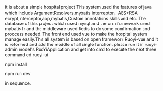 it is about a simple hospital project This system used the features of java which includs ArgumentResolvers,mybatis interceptor，AES+RSA ecrypt,interceptor,aop,mybatis,Custom annotations skills and etc. The database of this project which used mysql and the orm framework used mybatis fr and the middleware used Redis to do some comfirmation and proccess needed. The front end used vue to make the hospital system manage easily.This all system is based on open framework Ruoyi-vue and it is reformed and add the moddle of all single function. please run it in ruoyi-admin model's RuoYiApplication and get into cmd to execute the next three command cd ruoyi-ui

npm install

npm run dev

in sequence.
